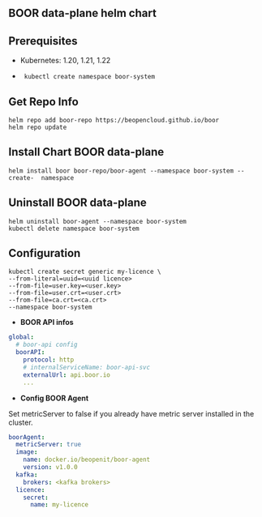 ## BOOR data-plane helm chart

## Prerequisites
- Kubernetes: 1.20, 1.21, 1.22

- ```shell
   kubectl create namespace boor-system
  ```
## Get Repo Info

```
helm repo add boor-repo https://beopencloud.github.io/boor
helm repo update 
```

## Install Chart BOOR data-plane

```
helm install boor boor-repo/boor-agent --namespace boor-system --create-  namespace
```

## Uninstall BOOR data-plane

```
helm uninstall boor-agent --namespace boor-system
kubectl delete namespace boor-system
```

## Configuration
```shell
kubectl create secret generic my-licence \
--from-literal=uuid=<uuid licence>
--from-file=user.key=<user.key>
--from-file=user.crt=<user.crt>
--from-file=ca.crt=<ca.crt>
--namespace boor-system
```

- __BOOR API infos__

```yaml
global:
  # boor-api config
  boorAPI:
    protocol: http
    # internalServiceName: boor-api-svc
    externalUrl: api.boor.io
    ...
```

- __Config BOOR Agent__

Set metricServer to false if you already have metric server installed in the cluster.

```yaml
boorAgent:
  metricServer: true
  image:
    name: docker.io/beopenit/boor-agent
    version: v1.0.0
  kafka:
    brokers: <kafka brokers>
  licence:
    secret:
      name: my-licence
```
